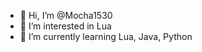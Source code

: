 - 👋 Hi, I’m @Mocha1530
- 👀 I’m interested in Lua
- 🌱 I’m currently learning Lua, Java, Python

<!---
Mocha1530/Mocha1530 is a ✨ special ✨ repository because its `README.md` (this file) appears on your GitHub profile.
You can click the Preview link to take a look at your changes.
--->
